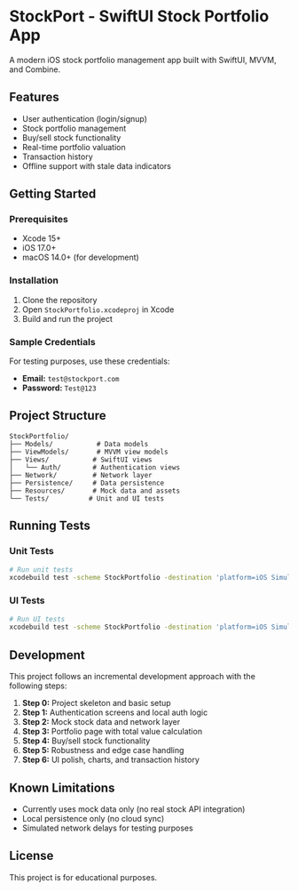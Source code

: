 # StockPort - SwiftUI Stock Portfolio App

A modern iOS stock portfolio management app built with SwiftUI, MVVM, and Combine.

## Features

- User authentication (login/signup)
- Stock portfolio management
- Buy/sell stock functionality
- Real-time portfolio valuation
- Transaction history
- Offline support with stale data indicators

## Getting Started

### Prerequisites

- Xcode 15+
- iOS 17.0+
- macOS 14.0+ (for development)

### Installation

1. Clone the repository
2. Open `StockPortfolio.xcodeproj` in Xcode
3. Build and run the project

### Sample Credentials

For testing purposes, use these credentials:

- **Email:** `test@stockport.com`
- **Password:** `Test@123`

## Project Structure

```
StockPortfolio/
├── Models/           # Data models
├── ViewModels/       # MVVM view models
├── Views/           # SwiftUI views
│   └── Auth/        # Authentication views
├── Network/         # Network layer
├── Persistence/     # Data persistence
├── Resources/       # Mock data and assets
└── Tests/          # Unit and UI tests
```

## Running Tests

### Unit Tests
```bash
# Run unit tests
xcodebuild test -scheme StockPortfolio -destination 'platform=iOS Simulator,name=iPhone 15'
```

### UI Tests
```bash
# Run UI tests
xcodebuild test -scheme StockPortfolio -destination 'platform=iOS Simulator,name=iPhone 15' -only-testing:StockPortfolioUITests
```

## Development

This project follows an incremental development approach with the following steps:

1. **Step 0:** Project skeleton and basic setup
2. **Step 1:** Authentication screens and local auth logic
3. **Step 2:** Mock stock data and network layer
4. **Step 3:** Portfolio page with total value calculation
5. **Step 4:** Buy/sell stock functionality
6. **Step 5:** Robustness and edge case handling
7. **Step 6:** UI polish, charts, and transaction history

## Known Limitations

- Currently uses mock data only (no real stock API integration)
- Local persistence only (no cloud sync)
- Simulated network delays for testing purposes

## License

This project is for educational purposes.
